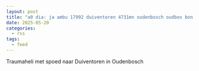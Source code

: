```yaml
---
layout: post
title: "a0 dia: ja ambu 17992 duiventoren 4731mn oudenbosch oudbos bon 74304"
date: 2025-05-20
categories: 
  - rss
tags: 
  - feed
---
```


Traumaheli met spoed naar Duiventoren in Oudenbosch
